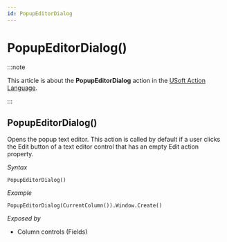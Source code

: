 ```yaml
---
id: PopupEditorDialog
---
```


# PopupEditorDialog()




:::note

This article is about the **PopupEditorDialog** action in the [USoft Action Language](/Task_flow/Action_Language_reference/USoft_Action_Language.md).

:::

## **PopupEditorDialog()**

Opens the popup text editor. This action is called by default if a user clicks the Edit button of a text editor control that has an empty Edit action property.

*Syntax*

```
PopupEditorDialog()
```

*Example*

```
PopupEditorDialog(CurrentColumn()).Window.Create()
```

*Exposed by*

- Column controls (Fields)